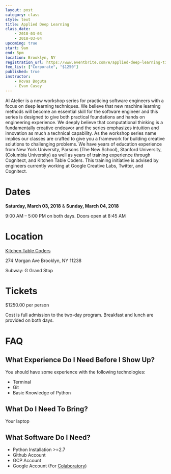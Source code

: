 ```yaml
---
layout: post
category: class
style: text
title: Applied Deep Learning
class_date:
    - 2018-03-03
    - 2018-03-04
upcoming: true
start: 9am
end: 5pm
location: Brooklyn, NY
registration_url: https://www.eventbrite.com/e/applied-deep-learning-tickets-42720051825
fee_list: ["Corporate", "$1250"]
published: true
instructor:
    - Kovas Boguta
    - Evan Casey
---
```


AI Atelier is a new workshop series for practicing software engineers with a focus on deep learning techniques. We believe that new machine learning methods will become an essential skill for the software engineer and this series is designed to give both practical foundations and hands on engineering experience. We deeply believe that computational thinking is a fundamentally creative endeavor and the series emphasizes intuition and innovation as much a technical capability. As the workshop series name implies our classes are crafted to give you a framework for building creative solutions to challenging problems. We have years of education experience from New York University, Parsons (The New School), Stanford University, (Columbia University) as well as years of training experience through Cognitect, and Kitchen Table Coders. This training initiative is advised by engineers currently working at Google Creative Labs, Twitter, and Cognitect.

# Dates

**Saturday, March 03, 2018** &amp; **Sunday, March 04, 2018**

9:00 AM – 5:00 PM on both days. Doors open at 8:45 AM

# Location

[Kitchen Table Coders](http://kitchentablecoders.com/)

274 Morgan Ave
Brooklyn, NY 11238

Subway: G Grand Stop

# Tickets

$1250.00 per person

Cost is full admission to the two-day program. Breakfast and lunch are provided on both days.

# FAQ

## What Experience Do I Need Before I Show Up?

You should have some experience with the following technologies:

- Terminal
- Git
- Basic Knowledge of Python

## What Do I Need To Bring?

Your laptop

## What Software Do I Need?

- Python Installation >=2.7
- Github Account
- GCP Account
- Google Account (For [Colaboratory](https://colab.research.google.com/notebooks/welcome.ipynb#recent=true))
